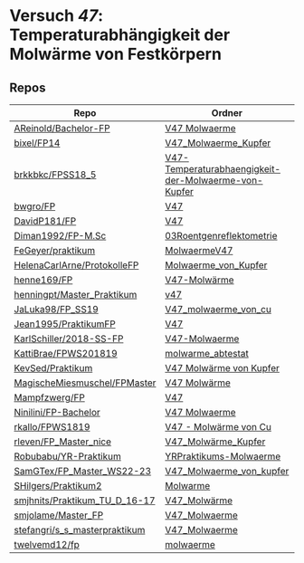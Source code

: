 # Versuch *47*: Temperaturabhängigkeit der Molwärme von Festkörpern

## Repos

|                                 Repo                                 |                                                                           Ordner                                                                           |                                                                              PDFs                                                                               |
|----------------------------------------------------------------------|------------------------------------------------------------------------------------------------------------------------------------------------------------|-----------------------------------------------------------------------------------------------------------------------------------------------------------------|
|[AReinold/Bachelor-FP](../repo/AReinold/Bachelor-FP)                  |[V47 Molwaerme](https://github.com/AReinold/Bachelor-FP/tree/master/V47%20Molwaerme)                                                                        |–                                                                                                                                                                |
|[bixel/FP14](../repo/bixel/FP14)                                      |[V47_Molwaerme_Kupfer](https://github.com/bixel/FP14/tree/master/V47_Molwaerme_Kupfer)                                                                      |–                                                                                                                                                                |
|[brkkbkc/FPSS18_5](../repo/brkkbkc/FPSS18_5)                          |[V47-Temperaturabhaengigkeit-der-Molwaerme-von-Kupfer](https://github.com/brkkbkc/FPSS18_5/tree/master/V47-Temperaturabhaengigkeit-der-Molwaerme-von-Kupfer)|–                                                                                                                                                                |
|[bwgro/FP](../repo/bwgro/FP)                                          |[V47](https://github.com/bwgro/FP/tree/main/V47)                                                                                                            |[main.pdf](https://docs.google.com/viewer?url=https://raw.githubusercontent.com/bwgro/FP/main/V47/main.pdf)                                                      |
|[DavidP181/FP](../repo/DavidP181/FP)                                  |[V47](https://github.com/DavidP181/FP/tree/master/V47)                                                                                                      |[BerichtV47.pdf](https://docs.google.com/viewer?url=https://raw.githubusercontent.com/DavidP181/FP/master/V47/BerichtV47.pdf)                                    |
|[Diman1992/FP-M.Sc](../repo/Diman1992/FP-M.Sc)                        |[03Roentgenreflektometrie](https://github.com/Diman1992/FP-M.Sc/tree/master/03Roentgenreflektometrie)                                                       |–                                                                                                                                                                |
|[FeGeyer/praktikum](../repo/FeGeyer/praktikum)                        |[MolwaermeV47](https://github.com/FeGeyer/praktikum/tree/master/BFP/MolwaermeV47)                                                                           |–                                                                                                                                                                |
|[HelenaCarlArne/ProtokolleFP](../repo/HelenaCarlArne/ProtokolleFP)    |[Molwaerme_von_Kupfer](https://github.com/HelenaCarlArne/ProtokolleFP/tree/master/Molwaerme_von_Kupfer)                                                     |[main.pdf](https://docs.google.com/viewer?url=https://raw.githubusercontent.com/NicoWeio/awesome-ap-pdfs/main/HelenaCarlArne%E2%88%95ProtokolleFP/47/main.pdf) \*|
|[henne169/FP](../repo/henne169/FP)                                    |[V47-Molwärme](https://github.com/henne169/FP/tree/master/V47-Molw%C3%A4rme)                                                                                |[V47.pdf](https://docs.google.com/viewer?url=https://raw.githubusercontent.com/henne169/FP/master/V47-Molw%C3%A4rme/V47.pdf)                                     |
|[henningpt/Master_Praktikum](../repo/henningpt/Master_Praktikum)      |[v47](https://github.com/henningpt/Master_Praktikum/tree/master/v47)                                                                                        |[main.pdf](https://docs.google.com/viewer?url=https://raw.githubusercontent.com/NicoWeio/awesome-ap-pdfs/main/henningpt%E2%88%95Master_Praktikum/47/main.pdf) \* |
|[JaLuka98/FP_SS19](../repo/JaLuka98/FP_SS19)                          |[V47_molwaerme_von_cu](https://github.com/JaLuka98/FP_SS19/tree/master/V47_molwaerme_von_cu)                                                                |–                                                                                                                                                                |
|[Jean1995/PraktikumFP](../repo/Jean1995/PraktikumFP)                  |[V47](https://github.com/Jean1995/PraktikumFP/tree/master/V47)                                                                                              |–                                                                                                                                                                |
|[KarlSchiller/2018-SS-FP](../repo/KarlSchiller/2018-SS-FP)            |[V47-Molwaerme](https://github.com/KarlSchiller/2018-SS-FP/tree/master/V47-Molwaerme)                                                                       |–                                                                                                                                                                |
|[KattiBrae/FPWS201819](../repo/KattiBrae/FPWS201819)                  |[molwarme_abtestat](https://github.com/KattiBrae/FPWS201819/tree/master/MA_FP/molwarme_abtestat)                                                            |–                                                                                                                                                                |
|[KevSed/Praktikum](../repo/KevSed/Praktikum)                          |[V47 Molwärme von Kupfer](https://github.com/KevSed/Praktikum/tree/master/V47%20Molw%C3%A4rme%20von%20Kupfer)                                               |[main.pdf](https://docs.google.com/viewer?url=https://raw.githubusercontent.com/NicoWeio/awesome-ap-pdfs/main/KevSed%E2%88%95Praktikum/47/main.pdf) \*           |
|[MagischeMiesmuschel/FPMaster](../repo/MagischeMiesmuschel/FPMaster)  |[V47 Molwärme](https://github.com/MagischeMiesmuschel/FPMaster/tree/master/V47%20Molw%C3%A4rme)                                                             |[V47.pdf](https://docs.google.com/viewer?url=https://raw.githubusercontent.com/MagischeMiesmuschel/FPMaster/master/Protokolle/V47.pdf)                           |
|[Mampfzwerg/FP](../repo/Mampfzwerg/FP)                                |[V47](https://github.com/Mampfzwerg/FP/tree/master/V47)                                                                                                     |[main.pdf](https://docs.google.com/viewer?url=https://raw.githubusercontent.com/Mampfzwerg/FP/master/V47/main.pdf)                                               |
|[Ninilini/FP-Bachelor](../repo/Ninilini/FP-Bachelor)                  |[V47 Molwaerme](https://github.com/Ninilini/FP-Bachelor/tree/master/V47%20Molwaerme)                                                                        |–                                                                                                                                                                |
|[rkallo/FPWS1819](../repo/rkallo/FPWS1819)                            |[V47 - Molwärme von Cu](https://github.com/rkallo/FPWS1819/tree/master/V47%20-%20Molw%C3%A4rme%20von%20Cu)                                                  |–                                                                                                                                                                |
|[rleven/FP_Master_nice](../repo/rleven/FP_Master_nice)                |[V47_Molwärme_Kupfer](https://github.com/rleven/FP_Master_nice/tree/main/V47_Molw%C3%A4rme_Kupfer)                                                          |–                                                                                                                                                                |
|[Robubabu/YR-Praktikum](../repo/Robubabu/YR-Praktikum)                |[YRPraktikums-Molwaerme](https://github.com/Robubabu/YR-Praktikum/tree/master/YRPraktikums-Molwaerme)                                                       |–                                                                                                                                                                |
|[SamGTex/FP_Master_WS22-23](../repo/SamGTex/FP_Master_WS22-23)        |[V47_Molwaerme_von_kupfer](https://github.com/SamGTex/FP_Master_WS22-23/tree/main/V47_Molwaerme_von_kupfer)                                                 |–                                                                                                                                                                |
|[SHilgers/Praktikum2](../repo/SHilgers/Praktikum2)                    |[Molwarme](https://github.com/SHilgers/Praktikum2/tree/master/Molwarme)                                                                                     |–                                                                                                                                                                |
|[smjhnits/Praktikum_TU_D_16-17](../repo/smjhnits/Praktikum_TU_D_16-17)|[V47_Molwärme](https://github.com/smjhnits/Praktikum_TU_D_16-17/tree/master/Fortgeschrittenenpraktikum/Protokolle/V47_Molw%C3%A4rme)                        |–                                                                                                                                                                |
|[smjolame/Master_FP](../repo/smjolame/Master_FP)                      |[V47_Molwaerme](https://github.com/smjolame/Master_FP/tree/main/V47_Molwaerme)                                                                              |–                                                                                                                                                                |
|[stefangri/s_s_masterpraktikum](../repo/stefangri/s_s_masterpraktikum)|[V47_Molwaerme](https://github.com/stefangri/s_s_masterpraktikum/tree/master/V47_Molwaerme)                                                                 |–                                                                                                                                                                |
|[twelvemd12/fp](../repo/twelvemd12/fp)                                |[molwaerme](https://github.com/twelvemd12/fp/tree/master/versuche/molwaerme)                                                                                |–                                                                                                                                                                |
